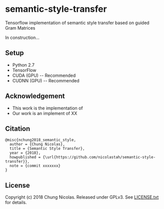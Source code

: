# semantic-style-transfer
Tensorflow implementation of semantic style transfer based on guided Gram Matrices

In construction...

## Setup
- Python 2.7
- TensorFlow
- CUDA (GPU) -- Recommended
- CUDNN (GPU) -- Recommended


## Acknowledgement
- This work is the implementation of
- Our work is an implement of XX

## Citation
```
@misc{nchung2018_semantic_style,
  author = {Chung Nicolas},
  title = {Semantic Style Transfer},
  year = {2018},
  howpublished = {\url{https://github.com/nicolastah/semantic-style-transfer}},
  note = {commit xxxxxxx}
}
```

## License
Copyright (c) 2018 Chung Nicolas. Released under GPLv3. See [LICENSE.txt](./LICENSE) for details.
